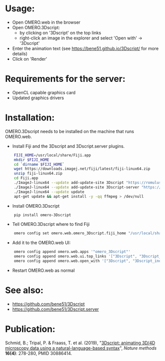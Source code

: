 Usage:
======
* Open OMERO.web in the browser
* Open OMERO.3Dscript:
    * by clicking on '3Dscript' on the top links
    * right-click an image in the explorer and select 'Open with' -> '3Dscript'
* Enter the animation text (see https://bene51.github.io/3Dscript/ for more details)
* Click on 'Render'

Requirements for the server:
============================
* OpenCL capable graphics card
* Updated graphics drivers


Installation:
=============
OMERO.3Dscript needs to be installed on the machine that runs OMERO.web.

* Install Fiji and the 3Dscript and 3Dscript.server plugins.
```bash
    FIJI_HOME=/usr/local/share/Fiji.app
    mkdir $FIJI_HOME
    cd `dirname $FIJI_HOME`
    wget https://downloads.imagej.net/fiji/latest/fiji-linux64.zip
    unzip fiji-linux64.zip
    cd Fiji.app
    ./ImageJ-linux64 --update add-update-site 3Dscript "https://romulus.oice.uni-erlangen.de/updatesite/"
    ./ImageJ-linux64 --update add-update-site 3Dscript-server "https://romulus.oice.uni-erlangen.de/imagej/updatesites/3Dscript-server/"
    ./ImageJ-linux64 --update update
    apt-get update && apt-get install -y -qq ffmpeg > /dev/null
```
* Install OMERO.3Dscript
```bash
    pip install omero-3Dscript
```
* Tell OMERO.3Dscript where to find Fiji
```bash
    omero config set omero.web.omero_3Dscript.fiji_home "/usr/local/share/Fiji.app"
```

* Add it to the OMERO.web UI:
```bash
    omero config append omero.web.apps '"omero_3Dscript"'
    omero config append omero.web.ui.top_links '["3Dscript", "3Dscript_index", {"title": "Open 3Dscript in a new tab", "target": "_blank"}]'
    omero config append omero.web.open_with '["3Dscript", "3Dscript_index", {"supported_objects": ["image"], "target": "_blank", "label": "3Dscript"}]'
```

* Restart OMERO.web as normal

See also:
=========
* https://github.com/bene51/3Dscript
* https://github.com/bene51/3Dscript.server

Publication:
============
Schmid, B.; Tripal, P. & Fraass, T. et al. (2019), "[3Dscript: animating 3D/4D microscopy data using a natural-language-based syntax](https://www.nature.com/articles/s41592-019-0359-1)", _Nature methods_ **16(4)**: 278-280, PMID 30886414.
